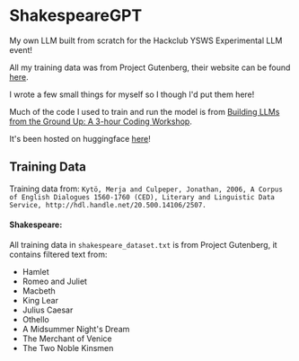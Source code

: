 # ShakespeareGPT
My own LLM built from scratch for the Hackclub YSWS Experimental LLM event!  

All my training data was from Project Gutenberg, their website can be found [here](https://www.gutenberg.org/).  

I wrote a few small things for myself so I though I'd put them here!  

Much of the code I used to train and run the model is from [Building LLMs from the Ground Up: A 3-hour Coding Workshop](https://www.youtube.com/watch?v=quh7z1q7-uc).  

It's been hosted on huggingface [here](https://huggingface.co/spaces/DeadHello/ShakespeareGPT)!  


## Training Data

Training data from:
```Kytö, Merja and Culpeper, Jonathan, 2006, A Corpus of English Dialogues 1560-1760 (CED), Literary and Linguistic Data Service, http://hdl.handle.net/20.500.14106/2507.```


#### Shakespeare:  

All training data in `shakespeare_dataset.txt` is from Project Gutenberg, it contains filtered text from:  

- Hamlet
- Romeo and Juliet
- Macbeth
- King Lear
- Julius Caesar
- Othello
- A Midsummer Night's Dream
- The Merchant of Venice
- The Two Noble Kinsmen
